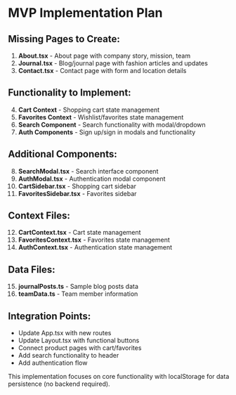# MVP Implementation Plan

## Missing Pages to Create:
1. **About.tsx** - About page with company story, mission, team
2. **Journal.tsx** - Blog/journal page with fashion articles and updates
3. **Contact.tsx** - Contact page with form and location details

## Functionality to Implement:
4. **Cart Context** - Shopping cart state management
5. **Favorites Context** - Wishlist/favorites state management  
6. **Search Component** - Search functionality with modal/dropdown
7. **Auth Components** - Sign up/sign in modals and functionality

## Additional Components:
8. **SearchModal.tsx** - Search interface component
9. **AuthModal.tsx** - Authentication modal component
10. **CartSidebar.tsx** - Shopping cart sidebar
11. **FavoritesSidebar.tsx** - Favorites sidebar

## Context Files:
12. **CartContext.tsx** - Cart state management
13. **FavoritesContext.tsx** - Favorites state management
14. **AuthContext.tsx** - Authentication state management

## Data Files:
15. **journalPosts.ts** - Sample blog posts data
16. **teamData.ts** - Team member information

## Integration Points:
- Update App.tsx with new routes
- Update Layout.tsx with functional buttons
- Connect product pages with cart/favorites
- Add search functionality to header
- Add authentication flow

This implementation focuses on core functionality with localStorage for data persistence (no backend required).